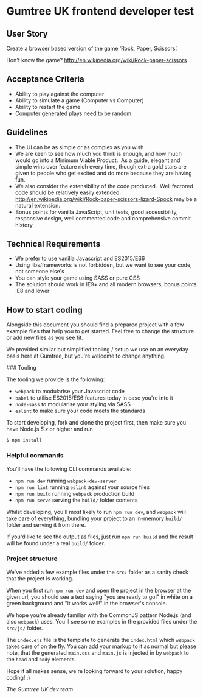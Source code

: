 # Gumtree UK frontend developer test

## User Story

Create a browser based version of the game ‘Rock, Paper, Scissors’.

Don't know the game? http://en.wikipedia.org/wiki/Rock-paper-scissors

## Acceptance Criteria

- Ability to play against the computer
- Ability to simulate a game (Computer vs Computer)
- Ability to restart the game
- Computer generated plays need to be random

## Guidelines

- The UI can be as simple or as complex as you wish
- We are keen to see how much you think is enough, and how much would go into a Minimum Viable Product.  As a guide, elegant and simple wins over feature rich every time, though extra gold stars are given to people who get excited and do more because they are having fun.
- We also consider the extensibility of the code produced.  Well factored code should be relatively easily extended. http://en.wikipedia.org/wiki/Rock-paper-scissors-lizard-Spock may be a natural extension. 
- Bonus points for vanilla JavaScript, unit tests, good accessibility, responsive design, well commented code and comprehensive commit history

## Technical Requirements

- We prefer to use vanilla Javascript and ES2015/ES6
- Using libs/frameworks is not forbidden, but we want to see your code, not someone else's
- You can style your game using SASS or pure CSS
- The solution should work in IE9+ and all modern browsers, bonus points IE8 and lower

## How to start coding

Alongside this document you should find a prepared project with a few example files that help you to get started. Feel free to change the structure or add new files as you see fit.

We provided similar but simplified tooling / setup we use on an everyday basis here at Gumtree, but you're welcome to change anything.

### Tooling

The tooling we provide is the following:

- `webpack` to modularise your Javascript code
- `babel` to utilise ES2015/ES6 features today in case you're into it
- `node-sass` to modularise your styling via SASS
- `eslint` to make sure your code meets the standards

To start developing, fork and clone the project first, then make sure you have Node.js *5.x* or higher and run

```
$ npm install
```

### Helpful commands

You'll have the following CLI commands available:

- `npm run dev` running `webpack-dev-server`
- `npm run lint` running `eslint` against your source files
- `npm run build` running `webpack` production build
- `npm run serve` serving the `build/` folder contents

Whilst developing, you'll most likely to run `npm run dev`, and `webpack` will take care of everything, bundling your project to an in-memory `build/` folder and serving it from there.

If you'd like to see the output as files, just run `npm run build` and the result will be found under a real `build/` folder.

### Project structure

We've added a few example files under the `src/` folder as a sanity check that the project is working.

When you first run `npm run dev` and open the project in the browser at the given url, you should see a text saying "you are ready to go!" in white on a green background and "it works well!" in the browser's console.

We hope you're already familiar with the CommonJS pattern Node.js (and also `webpack`) uses. You'll see some examples in the provided files under the `src/js/` folder.

The `index.ejs` file is the template to generate the `index.html` which `webpack` takes care of on the fly. You can add your markup to it as normal but please note, that the generated `main.css` and `main.js` is injected in by `webpack` to the `head` and `body` elements.

Hope it all makes sense, we're looking forward to your solution, happy coding! :)

*The Gumtree UK dev team*
